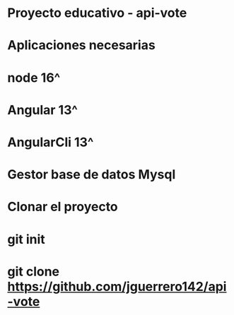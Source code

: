 # Proyecto educativo - api-vote
#

# Aplicaciones necesarias
# node 16^
# Angular 13^
# AngularCli 13^
# Gestor base de datos Mysql

# Clonar el proyecto
# git init
# git clone https://github.com/jguerrero142/api-vote


